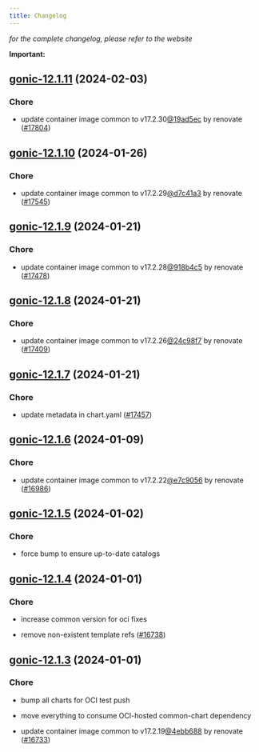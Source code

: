 ```yaml
---
title: Changelog
---
```



*for the complete changelog, please refer to the website*

**Important:**





## [gonic-12.1.11](https://github.com/truecharts/charts/compare/gonic-12.1.10...gonic-12.1.11) (2024-02-03)

### Chore



- update container image common to v17.2.30[@19ad5ec](https://github.com/19ad5ec) by renovate ([#17804](https://github.com/truecharts/charts/issues/17804))


## [gonic-12.1.10](https://github.com/truecharts/charts/compare/gonic-12.1.9...gonic-12.1.10) (2024-01-26)

### Chore



- update container image common to v17.2.29[@d7c41a3](https://github.com/d7c41a3) by renovate ([#17545](https://github.com/truecharts/charts/issues/17545))


## [gonic-12.1.9](https://github.com/truecharts/charts/compare/gonic-12.1.8...gonic-12.1.9) (2024-01-21)

### Chore



- update container image common to v17.2.28[@918b4c5](https://github.com/918b4c5) by renovate ([#17478](https://github.com/truecharts/charts/issues/17478))


## [gonic-12.1.8](https://github.com/truecharts/charts/compare/gonic-12.1.7...gonic-12.1.8) (2024-01-21)

### Chore



- update container image common to v17.2.26[@24c98f7](https://github.com/24c98f7) by renovate ([#17409](https://github.com/truecharts/charts/issues/17409))


## [gonic-12.1.7](https://github.com/truecharts/charts/compare/gonic-12.1.6...gonic-12.1.7) (2024-01-21)

### Chore



- update metadata in chart.yaml ([#17457](https://github.com/truecharts/charts/issues/17457))




## [gonic-12.1.6](https://github.com/truecharts/charts/compare/gonic-12.1.5...gonic-12.1.6) (2024-01-09)

### Chore



- update container image common to v17.2.22[@e7c9056](https://github.com/e7c9056) by renovate ([#16986](https://github.com/truecharts/charts/issues/16986))


## [gonic-12.1.5](https://github.com/truecharts/charts/compare/gonic-12.1.4...gonic-12.1.5) (2024-01-02)

### Chore



- force bump to ensure up-to-date catalogs


## [gonic-12.1.4](https://github.com/truecharts/charts/compare/gonic-12.1.3...gonic-12.1.4) (2024-01-01)

### Chore



- increase common version for oci fixes

- remove non-existent template refs ([#16738](https://github.com/truecharts/charts/issues/16738))


## [gonic-12.1.3](https://github.com/truecharts/charts/compare/gonic-12.1.0...gonic-12.1.3) (2024-01-01)

### Chore



- bump all charts for OCI test push

- move everything to consume OCI-hosted common-chart dependency

- update container image common to v17.2.19[@4ebb688](https://github.com/4ebb688) by renovate ([#16733](https://github.com/truecharts/charts/issues/16733))